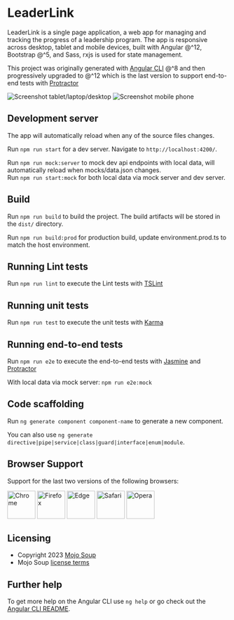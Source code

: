 # LeaderLink

LeaderLink is a single page application, a web app for managing and tracking the progress of a leadership program.
The app is responsive across desktop, tablet and mobile devices, built with Angular @^12, Bootstrap @^5, and Sass, rxjs is used for state management.

This project was originally generated with [Angular CLI](https://github.com/angular/angular-cli) @^8 and then progressively upgraded to @^12 which is the last version to support end-to-end tests with [Protractor](http://www.protractortest.org/)

<img src="https://user-images.githubusercontent.com/8167628/217879827-9837a0ef-c178-4390-ac25-baa0fb4b2c96.png" alt="Screenshot tablet/laptop/desktop" width="auto" height="auto">

<img src="https://user-images.githubusercontent.com/8167628/217881229-447a923c-b06c-4f0f-88f0-31858e1c5cfb.png" alt="Screenshot mobile phone" width="auto" height="auto">

## Development server

The app will automatically reload when any of the source files changes.

Run `npm run start` for a dev server. Navigate to `http://localhost:4200/`.

Run `npm run mock:server` to mock dev api endpoints with local data, will automatically reload when mocks/data.json changes.  
Run `npm run start:mock` for both local data via mock server and dev server.

## Build

Run `npm run build` to build the project. The build artifacts will be stored in the `dist/` directory.  

Run `npm run build:prod` for production build, update environment.prod.ts to match the host environment.

## Running Lint tests

Run `npm run lint` to execute the Lint tests with [TSLint](https://palantir.github.io/tslint/)

## Running unit tests

Run `npm run test` to execute the unit tests with [Karma](https://karma-runner.github.io)

## Running end-to-end tests

Run `npm run e2e` to execute the end-to-end tests with [Jasmine](https://jasmine.github.io/) and [Protractor](http://www.protractortest.org/)

With local data via mock server: `npm run e2e:mock`

## Code scaffolding

Run `ng generate component component-name` to generate a new component.

You can also use `ng generate directive|pipe|service|class|guard|interface|enum|module`.



## Browser Support

Support for the last two versions of the following browsers:

<img src="https://user-images.githubusercontent.com/8167628/217873263-6c82b338-0224-4cba-a838-fbda3c9369be.png" alt="Chrome" width="64" height="64"> <img src="https://user-images.githubusercontent.com/8167628/217873253-9ed89380-46d7-4a7a-b061-fbdcd3b434c9.png" width="64" height="64" alt="Firefox"> <img src="https://user-images.githubusercontent.com/8167628/217873244-e04d4bcd-b74c-4f7d-b186-5dc7531a9850.png" width="64" height="64" alt="Edge"> <img src="https://user-images.githubusercontent.com/8167628/217873233-14d55c72-8510-4c43-822f-4d696081ec73.png" width="64" height="64" alt="Safari"> <img src="https://user-images.githubusercontent.com/8167628/217873214-a4312eef-d83d-4526-b0fa-15a6630af966.png" width="64" height="64" alt="Opera">

## Licensing

- Copyright 2023 [Mojo Soup](https://mojosoup.com.au/)
- Mojo Soup [license terms](https://mojosoup.com.au/terms/)

## Further help

To get more help on the Angular CLI use `ng help` or go check out the [Angular CLI README](https://github.com/angular/angular-cli/blob/master/README.md).
